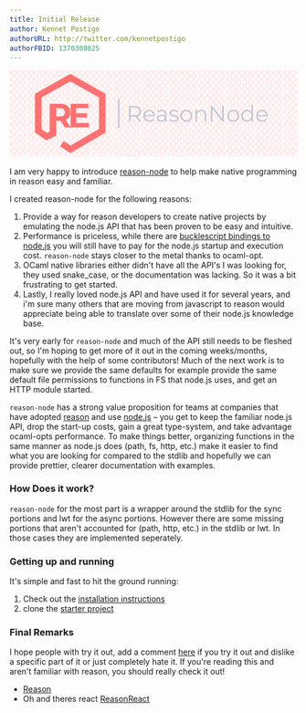 ```yaml
---
title: Initial Release
author: Kennet Postigo
authorURL: http://twitter.com/kennetpostigo
authorFBID: 1370308025
---
```


![](/img/slash-introducing.png)

I am very happy to introduce [reason-node](https://github.com/kennetpostigo/reason-node) to help make native programming in reason easy and familiar.

I created reason-node for the following reasons:

1. Provide a way for reason developers to create native projects by emulating the node.js API that has been proven to be easy and intuitive.
2. Performance is priceless, while there are [bucklescript bindings to node.js](https://github.com/reasonml-community/bs-node) you will still have to pay for the node.js startup and execution cost. `reason-node` stays closer to the metal thanks to ocaml-opt.
3. OCaml native libraries either didn't have all the API's I was looking for, they used snake_case, or the documentation was lacking. So it was a bit frustrating to get started.
4. Lastly, I really loved node.js API and have used it for several years, and i'm sure many others that are moving from javascript to reason would appreciate being able to translate over some of their node.js knowledge base.

It's very early for `reason-node` and much of the API still needs to be fleshed out, so I'm hoping to get more of it out in the coming weeks/months, hopefully with the help of some contributors! Much of the next work is to make sure we provide the same defaults for example provide the same default file permissions to functions in FS that node.js uses, and get an HTTP module started.

`reason-node` has a strong value proposition for teams at companies that have adopted [reason](reasonml.github.io) and use [node.js](nodejs.org) – you get to keep the familiar node.js API, drop the start-up costs, gain a great type-system, and take advantage ocaml-opts performance. To make things better, organizing functions in the same manner as node.js does (path, fs, http, etc.) make it easier to find what you are looking for compared to the stdlib and hopefully we can provide prettier, clearer documentation with examples.

### How Does it work?

`reason-node` for the most part is a wrapper around the stdlib for the sync portions and lwt for the async portions. However there are some missing portions that aren't accounted for (path, http, etc.) in the stdlib or lwt. In those cases they are implemented seperately.

### Getting up and running

It's simple and fast to hit the ground running:

1. Check out the [installation instructions](https://kennetpostigo.github.io/reason-node/docs/installation.html)
2. clone the [starter project](https://github.com/kennetpostigo/reason-node-starter)

### Final Remarks

I hope people with try it out, add a comment [here]() if you try it out and dislike a specific part of it or just completely hate it. If you're reading this and aren't familiar with reason, you should really check it out!

* [Reason](https://reasonml.github.io/)
* Oh and theres react [ReasonReact](https://reasonml.github.io/reason-react)
